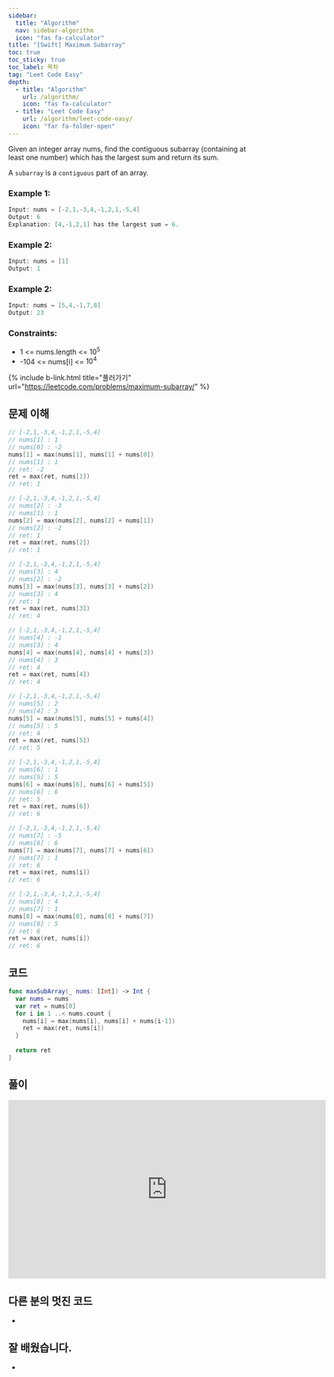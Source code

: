 ```yaml
---
sidebar:
  title: "Algorithm"
  nav: sidebar-algorithm
  icon: "fas fa-calculator"
title: "[Swift] Maximum Subarray"
toc: true
toc_sticky: true
toc_label: 목차
tag: "Leet Code Easy"
depth:
  - title: "Algorithm"
    url: /algorithm/
    icon: "fas fa-calculator"
  - title: "Leet Code Easy"
    url: /algorithm/leet-code-easy/
    icon: "far fa-folder-open"
---
```

Given an integer array nums, find the contiguous subarray (containing at least one number) which has the largest sum and return its sum.

A `subarray` is a `contiguous` part of an array.




### Example 1:
```swift
Input: nums = [-2,1,-3,4,-1,2,1,-5,4]
Output: 6
Explanation: [4,-1,2,1] has the largest sum = 6.
```

### Example 2:
```swift
Input: nums = [1]
Output: 1
```

### Example 2:
```swift
Input: nums = [5,4,-1,7,8]
Output: 23
```

### Constraints:
* 1 <= nums.length <= $10^5$
* -104 <= nums[i] <= $10^4$

{% include b-link.html title="풀러가기" url="https://leetcode.com/problems/maximum-subarray/" %}

## 문제 이해
```swift
// [-2,1,-3,4,-1,2,1,-5,4]
// nums[1] : 1
// nums[0] : -2
nums[1] = max(nums[1], nums[1] + nums[0])
// nums[1] : 1
// ret: -2
ret = max(ret, nums[1])
// ret: 1
```
```swift
// [-2,1,-3,4,-1,2,1,-5,4]
// nums[2] : -3
// nums[1] : 1
nums[2] = max(nums[2], nums[2] + nums[1])
// nums[2] : -2
// ret: 1
ret = max(ret, nums[2])
// ret: 1
```
```swift
// [-2,1,-3,4,-1,2,1,-5,4]
// nums[3] : 4
// nums[2] : -2
nums[3] = max(nums[3], nums[3] + nums[2])
// nums[3] : 4
// ret: 1
ret = max(ret, nums[3])
// ret: 4
```
```swift
// [-2,1,-3,4,-1,2,1,-5,4]
// nums[4] : -1
// nums[3] : 4
nums[4] = max(nums[4], nums[4] + nums[3])
// nums[4] : 3
// ret: 4
ret = max(ret, nums[4])
// ret: 4
```
```swift
// [-2,1,-3,4,-1,2,1,-5,4]
// nums[5] : 2
// nums[4] : 3
nums[5] = max(nums[5], nums[5] + nums[4])
// nums[5] : 5
// ret: 4
ret = max(ret, nums[5])
// ret: 5
```
```swift
// [-2,1,-3,4,-1,2,1,-5,4]
// nums[6] : 1
// nums[5] : 5
nums[6] = max(nums[6], nums[6] + nums[5])
// nums[6] : 6
// ret: 5
ret = max(ret, nums[6])
// ret: 6
```
```swift
// [-2,1,-3,4,-1,2,1,-5,4]
// nums[7] : -5
// nums[6] : 6
nums[7] = max(nums[7], nums[7] + nums[6])
// nums[7] : 1
// ret: 6
ret = max(ret, nums[i])
// ret: 6
```
```swift
// [-2,1,-3,4,-1,2,1,-5,4]
// nums[8] : 4
// nums[7] : 1
nums[8] = max(nums[8], nums[8] + nums[7])
// nums[8] : 5
// ret: 6
ret = max(ret, nums[i])
// ret: 6
```

## 코드
```swift
func maxSubArray(_ nums: [Int]) -> Int {
  var nums = nums
  var ret = nums[0]
  for i in 1 ..< nums.count {
    nums[i] = max(nums[i], nums[i] + nums[i-1])
    ret = max(ret, nums[i])
  }
  
  return ret
}
```

## 풀이
<iframe width="640" height="360" src="https://www.youtube-nocookie.com/embed/tmakGVOGV3A" frameborder="0" allowfullscreen></iframe>

## 다른 분의 멋진 코드
-

## 잘 배웠습니다.
-
